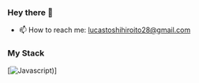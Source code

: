 ### Hey there 👋

- 📫 How to reach me: lucastoshihiroito28@gmail.com
### My Stack
[![Javascript](https://img.shields.io/badge/JavaScript-323330?style=for-the-badge&logo=javascript&logoColor=F7DF1E))]
